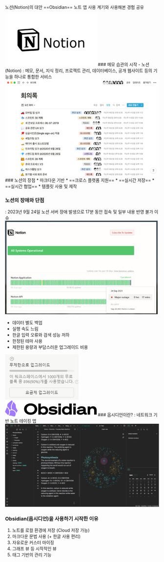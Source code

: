 

노션(Notion)의 대안 ==Obsidian== 노트 앱 사용 계기와 사용해본 경험 공유

<img src="/assets/img/옵시디언 사용법/Pasted image 20240422141237.png" width="300">
### 메모 습관의 시작 - 노션(Notion)
: 메모, 문서, 지식 정리, 프로젝트 관리, 데이터베이스, 공개 웹사이트 등의 기능을 하나로 통합한 서비스

<img src="/assets/img/옵시디언 사용법/Pasted image 20240422172759.png">
### 노션의 장점
* 마크다운 기반
* ==크로스 플랫폼 지원==
* ==실시간 저장==
* ==실시간 협업==
* 템플릿 사용 및 제작


### 노션의 장애와 단점
: 2023년 9월 24일 노션 서버 장애 발생으로 17분 동안 접속 및 일부 내용 반영 불가 이슈
<img src="/assets/img/옵시디언 사용법/Pasted image 20240422173033.png" width="500">

* 데이터 별도 백업
* 실행 속도 느림
* 한글 입력 오류와 검색 성능 저하
* 한정된 테마 사용
* 제한된 용량과 부담스러운 업그레이드 비용
 
<img src="/assets/img/옵시디언 사용법/Pasted image 20240422174051.png">


<img src="/assets/img/옵시디언 사용법/Pasted image 20240422141207.png">
### 옵시디언이란?
: 네트워크 기반 노트 테이킹 앱
<img src="/assets/img/옵시디언 사용법/Pasted image 20240423090255.png">

### Obsidian(옵시디언)을 사용하기 시작한 이유
1. 노트를 로컬 환경에 저장 (Cloud 저장 가능)
2. 마크다운 문법 사용 (+ 한글 사용 편리)
3. 자유로운 커스터 마이징
4. 그래프 뷰 등 시작적인 뷰
5. 태그 기반의 관리 기능

